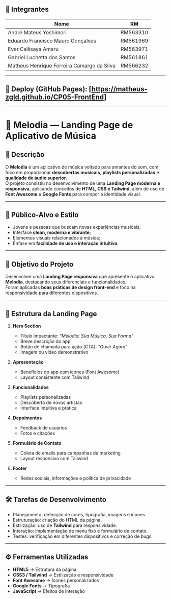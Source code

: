 ## 👥 Integrantes

| Nome            | RM       |
|-----------------|----------|
| André Mateus Yoshimori | RM563310 |
| Eduardo Francisco Mauro Gonçalves | RM561969 |
| Ever Callisaya Amaru | RM563971 |
| Gabriel Luchetta dos Santos | RM561861 |
| Matheus Henrique Ferreira Camargo da Silva | RM566232 |


---

## 🔗 Deploy (GitHub Pages): [https://matheus-zgld.github.io/CP05-FrontEnd]

---

# 🎵 Melodia — Landing Page de Aplicativo de Música

## 📌 Descrição

O **Melodia** é um aplicativo de música voltado para amantes do som, com foco em proporcionar **descobertas musicais**, **playlists personalizadas** e **qualidade de áudio superior**.  
O projeto consistiu no desenvolvimento de uma **Landing Page moderna e responsiva**, aplicando conceitos de **HTML, CSS e Tailwind**, além de uso de **Font Awesome** e **Google Fonts** para compor a identidade visual.

---

## 🎨 Público-Alvo e Estilo

- Jovens e pessoas que buscam novas experiências musicais;  
- Interface **clean, moderna e vibrante**;  
- Elementos visuais relacionados à música;  
- Ênfase em **facilidade de uso e interação intuitiva**.  

---

## 🎯 Objetivo do Projeto

Desenvolver uma **Landing Page responsiva** que apresente o aplicativo **Melodia**, destacando seus diferenciais e funcionalidades.  
Foram aplicadas **boas práticas de design front-end** e foco na responsividade para diferentes dispositivos.

---

## 🧩 Estrutura da Landing Page

1. **Hero Section**  
   - Título impactante: *"Melodia: Sua Música, Sua Forma"*  
   - Breve descrição do app  
   - Botão de chamada para ação (CTA): *"Ouvir Agora"*  
   - Imagem ou vídeo demonstrativo  

2. **Apresentação**  
   - Benefícios do app com ícones (Font Awesome)  
   - Layout consistente com Tailwind  

3. **Funcionalidades**  
   - Playlists personalizadas  
   - Descoberta de novos artistas  
   - Interface intuitiva e prática  

4. **Depoimentos**  
   - Feedback de usuários  
   - Fotos e citações  

5. **Formulário de Contato**  
   - Coleta de emails para campanhas de marketing  
   - Layout responsivo com Tailwind  

6. **Footer**  
   - Redes sociais, informações e política de privacidade  

---

## 🛠 Tarefas de Desenvolvimento

- Planejamento: definição de cores, tipografia, imagens e ícones.  
- Estruturação: criação do HTML da página.  
- Estilização: uso de **Tailwind** para responsividade.  
- Interação: implementação de menu fixo e formulário de contato.  
- Testes: verificação em diferentes dispositivos e correção de bugs.  

---

## ⚙ Ferramentas Utilizadas

- **HTML5** → Estrutura da página  
- **CSS3 / Tailwind** → Estilização e responsividade  
- **Font Awesome** → Ícones personalizados  
- **Google Fonts** → Tipografia  
- **JavaScript** → Efeitos de interação  

